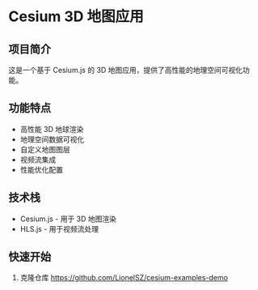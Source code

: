 # Cesium 3D 地图应用

## 项目简介

这是一个基于 Cesium.js 的 3D 地图应用，提供了高性能的地理空间可视化功能。

## 功能特点

- 高性能 3D 地球渲染
- 地理空间数据可视化
- 自定义地图图层
- 视频流集成
- 性能优化配置

## 技术栈

- Cesium.js - 用于 3D 地图渲染
- HLS.js - 用于视频流处理

## 快速开始

1. 克隆仓库
   https://github.com/LionelSZ/cesium-examples-demo
